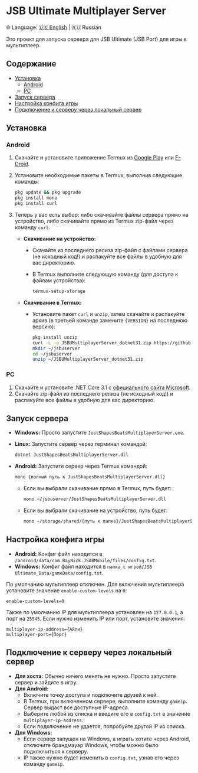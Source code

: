 # JSB Ultimate Multiplayer Server
🌐 Language: [🇺🇸 English](https://github.com/CallMeSoumya2063/JSBUMultiplayerServer/blob/master/README_EN.md) | 🇷🇺 Russian

Это проект для запуска сервера для JSB Ultimate (JSB Port) для игры в мультиплеер.

## Содержание

- [Установка](#установка)
  - [Android](#android)
  - [PC](#pc)
- [Запуск сервера](#запуск-сервера)
- [Настройка конфига игры](#настройка-конфига-игры)
- [Подключение к серверу через локальный сервер](#подключение-к-серверу-через-локальный-сервер)

## Установка

### Android

1. Скачайте и установите приложение Termux из [Google Play](https://play.google.com/store/apps/details?id=com.termux) или [F-Droid](https://f-droid.org/packages/com.termux/).
2. Установите необходимые пакеты в Termux, выполнив следующие команды:

   ```bash
   pkg update && pkg upgrade
   pkg install mono
   pkg install curl
   ```

3. Теперь у вас есть выбор: либо скачивайте файлы сервера прямо на устройство, либо скачивайте прямо из Termux zip-файл через команду `curl`.

   - **Скачивание на устройство:**
     - Скачайте из последнего релиза zip-файл с файлами сервера (не исходный код!) и распакуйте все файлы в удобную для вас директорию.
     - В Termux выполните следующую команду (для доступа к файлам устройства):

       ```bash
       termux-setup-storage
       ```

   - **Скачивание в Termux:**
     - Установите пакет `curl` и `unzip`, затем скачайте и распакуйте архив (в третьей команде замените `{VERSION}` на последнюю версию):

       ```bash
       pkg install unzip
       curl -L -o JSBUMultiplayerServer_dotnet31.zip https://github.com/SedTriHEX/JSBUMultiplayerServer/releases/download/{VERSION}/JSBUMultiplayerServer_dotnet31.zip
       mkdir ~/jsbuserver
       cd ~/jsbuserver
       unzip ~/JSBUMultiplayerServer_dotnet31.zip
       ```

### PC

1. Скачайте и установите .NET Core 3.1 с [официального сайта Microsoft](https://dotnet.microsoft.com/en-us/download/dotnet/3.1).
2. Скачайте zip-файл из последнего релиза (не исходный код!) и распакуйте все файлы в удобную для вас директорию.

## Запуск сервера

- **Windows:** Просто запустите `JustShapesBeatsMultiplayerServer.exe`.
- **Linux:** Запустите сервер через терминал командой:

  ```bash
  dotnet JustShapesBeatsMultiplayerServer.dll
  ```

- **Android:** Запустите сервер через Termux командой:

  ```bash
  mono {полный путь к JustShapesBeatsMultiplayerServer.dll}
  ```

  - Если вы выбрали скачивание прямо в Termux, путь будет:

    ```bash
    mono ~/jsbuserver/JustShapesBeatsMultiplayerServer.dll
    ```

  - Если вы выбрали скачивание на устройство, путь будет:

    ```bash
    mono ~/storage/shared/{путь к папке}/JustShapesBeatsMultiplayerServer.dll
    ```

## Настройка конфига игры

- **Android:** Конфиг файл находится в `/android/data/com.RayNick.JSABMobile/files/config.txt`.
- **Windows:** Конфиг файл находится в `папка с игрой/JSB Ultimate_Data/gameData/config.txt`.

По умолчанию мультиплеер отключен. Для включения мультиплеера установите значение `enable-custom-levels` на `0`:

```plaintext
enable-custom-levels=0
```

Также по умолчанию IP для мультиплеера установлен на `127.0.0.1`, а порт на `25545`. Если нужно изменить IP или порт, установите значения:

```plaintext
multiplayer-ip-address={Айпи}
multiplayer-port={Порт}
```

## Подключение к серверу через локальный сервер

- **Для хоста:** Обычно ничего менять не нужно. Просто запустите сервер и зайдите в игру.
- **Для Android:**
  - Включите точку доступа и подключите друзей к ней.
  - В Termux, при включенном сервере, выполните команду `gameip`. Сервер выдаст все доступные IP-адреса.
  - Выберите любой из списка и введите его в `config.txt` в значение `multiplayer-ip-address`.
  - Если подключение не удается, попробуйте другой IP из списка.
- **Для Windows:**
  - Если сервер запущен на Windows, а играть хотите через Android, отключите брандмауэр Windows, чтобы можно было подключиться к серверу.
  - IP также нужно будет изменить в `config.txt`, узнав его через команду `gameip`.
